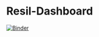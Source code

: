 # Resil-Dashboard
[![Binder](https://mybinder.org/badge_logo.svg)](https://mybinder.org/v2/gh/skoeb/Resil-Dashboard/master?filepath=Dashboard.ipynb)
